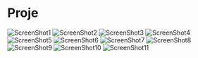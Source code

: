 # Proje

![ScreenShot1]([http://url/to/img.png](https://github.com/aysegullcopur/Arcelik-Bootcamp-Final-Project/raw/main/Screens/ss1.png))
![ScreenShot2]([http://url/to/img.png](https://github.com/aysegullcopur/Arcelik-Bootcamp-Final-Project/raw/main/Screens/ss2.png))
![ScreenShot3]([http://url/to/img.png](https://github.com/aysegullcopur/Arcelik-Bootcamp-Final-Project/raw/main/Screens/ss3.png))
![ScreenShot4]([http://url/to/img.png](https://github.com/aysegullcopur/Arcelik-Bootcamp-Final-Project/raw/main/Screens/ss4.png))
![ScreenShot5]([http://url/to/img.png](https://github.com/aysegullcopur/Arcelik-Bootcamp-Final-Project/raw/main/Screens/ss5.png))
![ScreenShot6]([http://url/to/img.png](https://github.com/aysegullcopur/Arcelik-Bootcamp-Final-Project/raw/main/Screens/ss6.png))
![ScreenShot7]([http://url/to/img.png](https://github.com/aysegullcopur/Arcelik-Bootcamp-Final-Project/raw/main/Screens/ss7.png))
![ScreenShot8]([http://url/to/img.png](https://github.com/aysegullcopur/Arcelik-Bootcamp-Final-Project/raw/main/Screens/ss8.png))
![ScreenShot9]([http://url/to/img.png](https://github.com/aysegullcopur/Arcelik-Bootcamp-Final-Project/raw/main/Screens/ss9.png))
![ScreenShot10]([http://url/to/img.png](https://github.com/aysegullcopur/Arcelik-Bootcamp-Final-Project/raw/main/Screens/ss10.png))
![ScreenShot11]([http://url/to/img.png](https://github.com/aysegullcopur/Arcelik-Bootcamp-Final-Project/raw/main/Screens/ss11.png))
